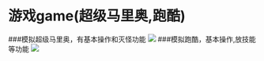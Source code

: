 # 游戏game(超级马里奥,跑酷)

###模拟超级马里奥，有基本操作和灭怪功能
![](https://github.com/weiqingting/game/blob/master/image/1.png)
###模拟跑酷，基本操作,放技能等功能
![](https://github.com/weiqingting/game/blob/master/image/1.png)
